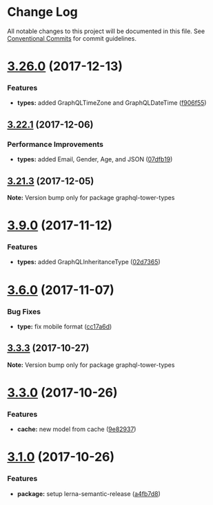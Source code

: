 # Change Log

All notable changes to this project will be documented in this file.
See [Conventional Commits](https://conventionalcommits.org) for commit guidelines.

<a name="3.26.0"></a>
# [3.26.0](https://github.com/tmotx/graphql-tower/compare/v3.25.2...v3.26.0) (2017-12-13)


### Features

* **types:** added GraphQLTimeZone and GraphQLDateTime ([f906f55](https://github.com/tmotx/graphql-tower/commit/f906f55))




<a name="3.22.1"></a>
## [3.22.1](https://github.com/tmotx/graphql-tower/compare/v3.22.0...v3.22.1) (2017-12-06)


### Performance Improvements

* **types:** added Email, Gender, Age, and JSON ([07dfb19](https://github.com/tmotx/graphql-tower/commit/07dfb19))




<a name="3.21.3"></a>
## [3.21.3](https://github.com/tmotx/graphql-tower/compare/v3.21.2...v3.21.3) (2017-12-05)




**Note:** Version bump only for package graphql-tower-types

<a name="3.9.0"></a>
# [3.9.0](https://github.com/tmotx/graphql-tower/compare/v3.8.1...v3.9.0) (2017-11-12)


### Features

* **types:** added GraphQLInheritanceType ([02d7365](https://github.com/tmotx/graphql-tower/commit/02d7365))




<a name="3.6.0"></a>
# [3.6.0](https://github.com/tmotx/graphql-tower/compare/v3.5.0...v3.6.0) (2017-11-07)


### Bug Fixes

* **type:** fix mobile format ([cc17a6d](https://github.com/tmotx/graphql-tower/commit/cc17a6d))




<a name="3.3.3"></a>
## [3.3.3](https://github.com/tmotx/graphql-tower/compare/v3.3.2...v3.3.3) (2017-10-27)




**Note:** Version bump only for package graphql-tower-types

<a name="3.3.0"></a>
# [3.3.0](https://github.com/tmotx/graphql-tower/compare/v3.2.0...v3.3.0) (2017-10-26)


### Features

* **cache:** new model from cache ([9e82937](https://github.com/tmotx/graphql-tower/commit/9e82937))




<a name="3.1.0"></a>
# [3.1.0](https://github.com/tmotx/graphql-tower/compare/v3.0.1...v3.1.0) (2017-10-26)


### Features

* **package:** setup lerna-semantic-release ([a4fb7d8](https://github.com/tmotx/graphql-tower/commit/a4fb7d8))
